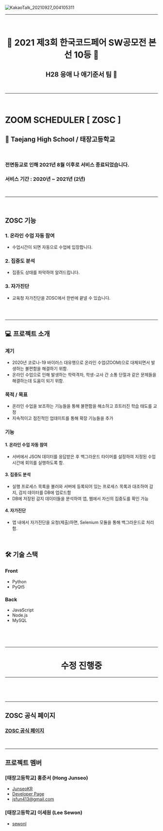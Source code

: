 ![KakaoTalk_20210927_004105311](https://user-images.githubusercontent.com/70479192/150922564-46bbba37-f467-429f-8a58-ad6de3abd3f3.png)

- - -

<br/>

<h1><b><div align="center">
  🎉 2021 제3회 한국코드페어 SW공모전 본선 10등 🎉
</div></b></h1>
  
<h2><b><div align="center">
  H28 응애 나 애기준서 팀 👶
</div></b></h2>

<br/>

- - -

<br/>

# ZOOM SCHEDULER [ ZOSC ]

## 🏫 Taejang High School / 태장고등학교

<br/>

### 전면등교로 인해 2021년 8월 이후로 서비스 종료되었습니다.
### 서비스 기간 : 2020년 ~ 2021년 (2년)

<br/>

- - -

<br/>

## ZOSC 기능

### 1. 온라인 수업 자동 참여

- 수업시간이 되면 자동으로 수업에 입장합니다.

### 2. 집중도 분석

- 집중도 상태를 파악하여 알려드립니다.

### 3. 자가진단

- 교육청 자가진단을 ZOSC에서 한번에 끝낼 수 있습니다.


<br/>

<br/>

- - -

## 💻 프로젝트 소개

### 계기

- 2020년 코로나-19 바이러스 대유행으로 온라인 수업(ZOOM)으로 대체되면서 발생하는 불편함을 해결하기 위함.
- 온라인 수업으로 인해 발생하는 학력격차, 학생-교사 간 소통 단절과 같은 문제들을 해결하는데 도움이 되기 위함.

### 목적 / 목표

- 온라인 수업을 보조하는 기능들을 통해 불편함을 해소하고 흐트러진 학습 태도를 교정
- 지속적이고 점진적인 업데이트를 통해 확장 기능들을 추가

### 기능

#### 1. 온라인 수업 자동 참여
  - 서버에서 JSON 데이터를 응답받은 후 백그라운드 타이머를 설정하여 지정된 수업시간에 회의를 실행하도록 함.

#### 3. 집중도 분석
  - 실행 프로세스 목록을 불러와 서버에 등록되어 있는 프로세스 목록과 대조하여 감지, 감지 데이터를 DB에 업로드함
  - DB에 저장된 감지 데이터들을 분석하여 앱, 웹에서 자신의 집중도를 확인 가능

#### 4. 자가진단
  - 앱 내에서 자가진단을 요청(제출)하면, Selenium 모듈을 통해 백그라운드로 처리함.

<br/>

## 🛠 기술 스택

### Front
- Python
- PyQt5

### Back
- JavaScript
- Node.js
- MySQL

<br/>
<br/>
<br/>

- - -

<h1><b><div align="center">
  수정 진행중
</div></b></h1>

- - -

<br/>
<br/>
<br/>

- - -

## ZOSC 공식 페이지

### [ZOSC 공식 페이지](https://nurous.com "Developer Page")

<br/>

- - -

## 프로젝트 멤버
### [태장고등학교] 홍준서 (Hong Junseo)
- [JunseoKR](https://github.com/JunseoKR)
- [Developer Page](http://nwjun.com)
- jsfun413@gmail.com

### [태장고등학교] 이세원 (Lee Sewon)
- [sewonl](https://github.com/sewonl)
